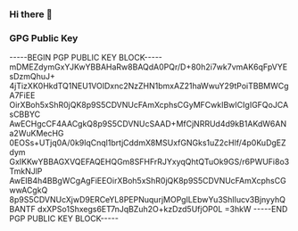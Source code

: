 ### Hi there 👋

<!--
**GSCSDSUN/GSCSDSUN** is a ✨ _special_ ✨ repository because its `README.md` (this file) appears on your GitHub profile.

Here are some ideas to get you started:

- 🔭 I’m currently working on ...
- 🌱 I’m currently learning ...
- 👯 I’m looking to collaborate on ...
- 🤔 I’m looking for help with ...
- 💬 Ask me about ...
- 📫 How to reach me: ...
- 😄 Pronouns: ...
- ⚡ Fun fact: ...
-->

### GPG Public Key
-----BEGIN PGP PUBLIC KEY BLOCK-----
mDMEZdymGxYJKwYBBAHaRw8BAQdA0PQr/D+80h2i7wk7vmAK6qFpVYEsDzmQhuJ+
4jTizXK0HkdTQ1NEU1VOIDxnc2NzZHN1bmxAZ21haWwuY29tPoiTBBMWCgA7FiEE
OirXBoh5xShR0jQK8p9S5CDVNUcFAmXcphsCGyMFCwkIBwICIgIGFQoJCAsCBBYC
AwECHgcCF4AACgkQ8p9S5CDVNUcSAAD+MfCjNRRUd4d9kB1AKdW6ANa2WuKMecHG
0EOSs+UTjq0A/0k9lqCnql1brtjCddmX8MSUxfGNGks1uZ2cHlf/4p0KuDgEZdym
GxIKKwYBBAGXVQEFAQEHQGm8SFHFrRJYxyqQhtQTuOk9GS/r6PWUFi8o3TmkNJlP
AwEIB4h4BBgWCgAgFiEEOirXBoh5xShR0jQK8p9S5CDVNUcFAmXcphsCGwwACgkQ
8p9S5CDVNUcXjwD9ERCeYL8PEPNuqurjMOPgILEbwYu3ShlIucv3BjnyyhQBANTF
dxXPSo1Shxegs6ET7nJqBZuh2O+kzDzd5UfjOP0L
=3hkW
-----END PGP PUBLIC KEY BLOCK-----
